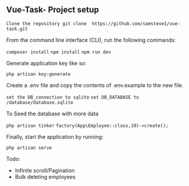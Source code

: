 ## Vue-Task- Project setup

`Clone the repository git clone  https://github.com/samsteve1/vue-task.git`


From the command line interface (CLI), run the following commands:

`composer install`
`npm install` 
`npm run dev`

Generate application key like so:

`php artisan key:generate`

Create a .env file and copy the contents of .env.example to the new file.

`set the DB_connection to sqlite`
`set DB_DATABASE to /database/database.sqlite`

To Seed the database with more data

`php artisan tinker`
`factory(App\Employee::class,10)->create();`

Finally, start the application by running:

`php artisan serve`

Todo:

* Infinite scroll/Pagination
* Bulk deleting employees


